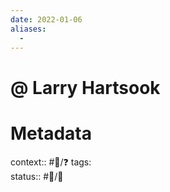 ```yaml
---
date: 2022-01-06
aliases:
  - 
---
```


# @ Larry Hartsook





# Metadata


context:: #👔/❓
tags:  
status:: #🌲/👤 


